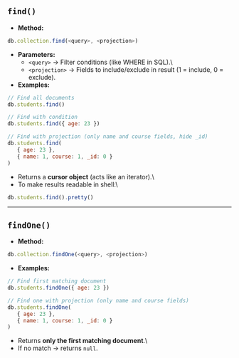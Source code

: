 ## `find()`

-   **Method:**

``` js
db.collection.find(<query>, <projection>)
```

-   **Parameters:**
    -   `<query>` → Filter conditions (like WHERE in SQL).\
    -   `<projection>` → Fields to include/exclude in result (1 =
        include, 0 = exclude).
-   **Examples:**

``` js
// Find all documents
db.students.find()

// Find with condition
db.students.find({ age: 23 })

// Find with projection (only name and course fields, hide _id)
db.students.find(
   { age: 23 },
   { name: 1, course: 1, _id: 0 }
)
```

-   Returns a **cursor object** (acts like an iterator).\
-   To make results readable in shell:\

``` js
db.students.find().pretty()
```

------------------------------------------------------------------------

## `findOne()`

-   **Method:**

``` js
db.collection.findOne(<query>, <projection>)
```

-   **Examples:**

``` js
// Find first matching document
db.students.findOne({ age: 23 })

// Find one with projection (only name and course fields)
db.students.findOne(
   { age: 23 },
   { name: 1, course: 1, _id: 0 }
)
```

-   Returns **only the first matching document**.\
-   If no match → returns `null`.
